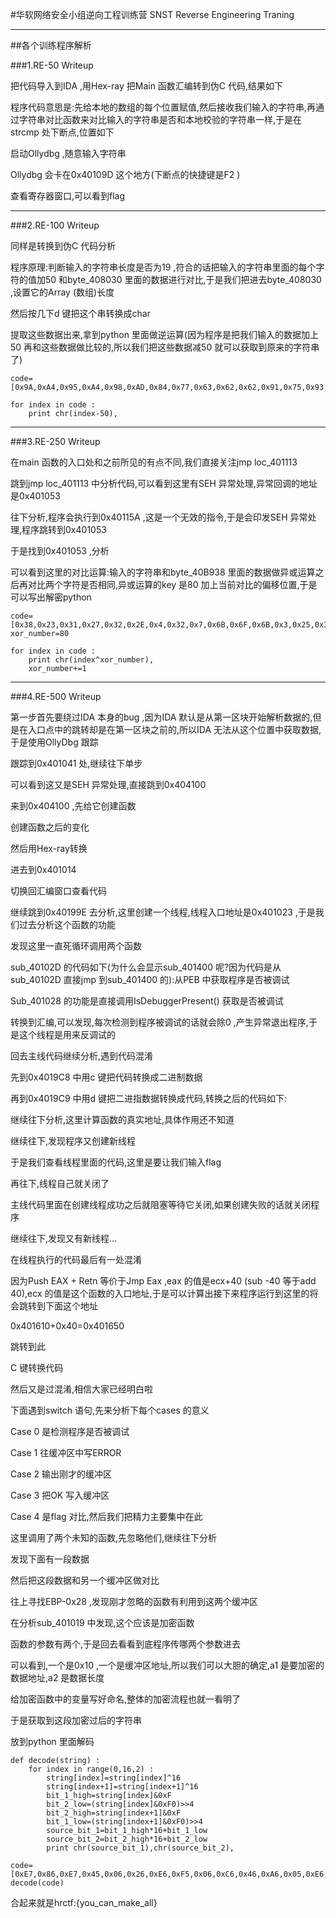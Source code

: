 
#华软网络安全小组逆向工程训练营
SNST Reverse Engineering Traning

-----


##各个训练程序解析




###1.RE-50 Writeup

  把代码导入到IDA ,用Hex-ray 把Main 函数汇编转到伪C 代码,结果如下

 

  程序代码意思是:先给本地的数组的每个位置赋值,然后接收我们输入的字符串,再通过字符串对比函数来对比输入的字符串是否和本地校验的字符串一样,于是在strcmp 处下断点,位置如下

 

  启动Ollydbg ,随意输入字符串

 

  Ollydbg 会卡在0x40109D 这个地方(下断点的快捷键是F2 )
 
 

  查看寄存器窗口,可以看到flag

 
---

###2.RE-100 Writeup


  同样是转换到伪C 代码分析

 

  程序原理:判断输入的字符串长度是否为19 ,符合的话把输入的字符串里面的每个字符的值加50 和byte_408030 里面的数据进行对比,于是我们把进去byte_408030 ,设置它的Array (数组)长度

 

  然后按几下d 键把这个串转换成char 

 

  提取这些数据出来,拿到python 里面做逆运算(因为程序是把我们输入的数据加上50 再和这些数据做比较的,所以我们把这些数据减50 就可以获取到原来的字符串了)

    code=[0x9A,0xA4,0x95,0xA4,0x98,0xAD,0x84,0x77,0x63,0x62,0x62,0x91,0x75,0x93,0x9E,0x95,0xA7,0xAF]

    for index in code :
        print chr(index-50),

 
---

###3.RE-250 Writeup


  在main 函数的入口处和之前所见的有点不同,我们直接关注jmp loc_401113 

 

  跳到jmp loc_401113 中分析代码,可以看到这里有SEH 异常处理,异常回调的地址是0x401053

 

  往下分析,程序会执行到0x40115A ,这是一个无效的指令,于是会印发SEH 异常处理,程序跳转到0x401053

 

  于是找到0x401053 ,分析

 

  可以看到这里的对比运算:输入的字符串和byte_40B938 里面的数据做异或运算之后再对比两个字符是否相同,异或运算的key 是80 加上当前对比的偏移位置,于是可以写出解密python


    code=[0x38,0x23,0x31,0x27,0x32,0x2E,0x4,0x32,0x7,0x6B,0x6F,0x6B,0x3,0x25,0x31,0x2D,0x1D]
    xor_number=80

    for index in code :
        print chr(index^xor_number),
        xor_number+=1


---

###4.RE-500 Writeup

  第一步首先要绕过IDA 本身的bug ,因为IDA 默认是从第一区块开始解析数据的,但是在入口点中的跳转却是在第一区块之前的,所以IDA 无法从这个位置中获取数据,于是使用OllyDbg 跟踪

 

  跟踪到0x401041 处,继续往下单步

 

  可以看到这又是SEH 异常处理,直接跳到0x404100

 

  来到0x404100 ,先给它创建函数

 

  创建函数之后的变化

 

  然后用Hex-ray转换

 

  进去到0x401014 

 

  切换回汇编窗口查看代码

 

  继续跳到0x40199E 去分析,这里创建一个线程,线程入口地址是0x401023 ,于是我们过去分析这个函数的功能

 

  发现这里一直死循环调用两个函数

 

  sub_40102D 的代码如下(为什么会显示sub_401400 呢?因为代码是从sub_40102D 直接jmp 到sub_401400 的):从PEB 中获取程序是否被调试

 

  Sub_401028 的功能是直接调用IsDebuggerPresent() 获取是否被调试

 

  转换到汇编,可以发现,每次检测到程序被调试的话就会除0 ,产生异常退出程序,于是这个线程是用来反调试的

 

  回去主线代码继续分析,遇到代码混淆

 

  先到0x4019C8 中用c 键把代码转换成二进制数据

 

  再到0x4019C9 中用d 键把二进指数据转换成代码,转换之后的代码如下:

 

  继续往下分析,这里计算函数的真实地址,具体作用还不知道

 

  继续往下,发现程序又创建新线程

 

  于是我们查看线程里面的代码,这里是要让我们输入flag

 

  再往下,线程自己就关闭了

 

  主线代码里面在创建线程成功之后就阻塞等待它关闭,如果创建失败的话就关闭程序

 

  继续往下,发现又有新线程…

 

  在线程执行的代码最后有一处混淆

 

  因为Push EAX + Retn 等价于Jmp Eax ,eax 的值是ecx+40 (sub -40 等于add 40),ecx 的值是这个函数的入口地址,于是可以计算出接下来程序运行到这里的将会跳转到下面这个地址

0x401610+0x40=0x401650

  跳转到此

 

  C 键转换代码

 

  然后又是过混淆,相信大家已经明白啦

 

  下面遇到switch 语句,先来分析下每个cases 的意义

 

  Case 0 是检测程序是否被调试

 

  Case 1 往缓冲区中写ERROR

 

  Case 2 输出刚才的缓冲区

 

  Case 3 把OK 写入缓冲区

 

  Case 4 是flag 对比,然后我们把精力主要集中在此

 

  这里调用了两个未知的函数,先忽略他们,继续往下分析

 

  发现下面有一段数据

 

  然后把这段数据和另一个缓冲区做对比

 

  往上寻找EBP-0x28 ,发现刚才忽略的函数有利用到这两个缓冲区

 

  在分析sub_401019 中发现,这个应该是加密函数

 

  函数的参数有两个,于是回去看看到底程序传哪两个参数进去

 

  可以看到,一个是0x10 ,一个是缓冲区地址,所以我们可以大胆的确定,a1 是要加密的数据地址,a2 是数据长度

 

  给加密函数中的变量写好命名,整体的加密流程也就一看明了

 

  于是获取到这段加密过后的字符串

 

  放到python 里面解码

    def decode(string) :
        for index in range(0,16,2) :
            string[index]=string[index]^16
            string[index+1]=string[index+1]^16
            bit_1_high=string[index]&0xF
            bit_2_low=(string[index]&0xF0)>>4
            bit_2_high=string[index+1]&0xF
            bit_1_low=(string[index+1]&0xF0)>>4
            source_bit_1=bit_1_high*16+bit_1_low
            source_bit_2=bit_2_high*16+bit_2_low
            print chr(source_bit_1),chr(source_bit_2),
        
    code=[0xE7,0x86,0xE7,0x45,0x06,0x26,0xE6,0xF5,0x06,0xC6,0x46,0xA6,0x05,0xE6,0xD6,0xD6]
    decode(code)

 

  合起来就是hrctf:{you_can_make_all}

